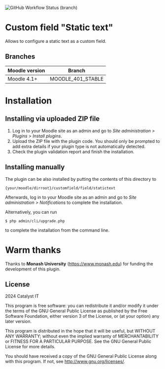 ![GitHub Workflow Status (branch)](https://img.shields.io/github/actions/workflow/status/catalyst/moodle-customfield_statictext/ci.yml?branch=MOODLE_401_STABLE)

# Custom field "Static text"

Allows to configure a static text as a custom field. 

## Branches

| Moodle version | Branch |
|----------------|--------|
| Moodle 4.1+    | MOODLE_401_STABLE   |

# Installation

## Installing via uploaded ZIP file ##

1. Log in to your Moodle site as an admin and go to _Site administration > Plugins > Install plugins_.
2. Upload the ZIP file with the plugin code. You should only be prompted to add
   extra details if your plugin type is not automatically detected.
3. Check the plugin validation report and finish the installation.

## Installing manually ##

The plugin can be also installed by putting the contents of this directory to

    {your/moodle/dirroot}/customfield/field/statictext

Afterwards, log in to your Moodle site as an admin and go to _Site administration > Notifications_ to complete the installation.

Alternatively, you can run

    $ php admin/cli/upgrade.php

to complete the installation from the command line.

# Warm thanks #

Thanks to **Monash University** (https://www.monash.edu) for funding the development of this plugin.

## License ##

2024 Catalyst IT

This program is free software: you can redistribute it and/or modify it under
the terms of the GNU General Public License as published by the Free Software
Foundation, either version 3 of the License, or (at your option) any later
version.

This program is distributed in the hope that it will be useful, but WITHOUT ANY
WARRANTY; without even the implied warranty of MERCHANTABILITY or FITNESS FOR A
PARTICULAR PURPOSE.  See the GNU General Public License for more details.

You should have received a copy of the GNU General Public License along with
this program.  If not, see <http://www.gnu.org/licenses/>.
